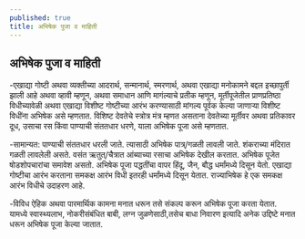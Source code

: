 ```yaml
---
published: true
title: अभिषेक पुजा व माहिती
---
```

## अभिषेक पुजा व माहिती

-एखाद्या गोष्टी अथवा व्यक्तीच्या आदरार्थ, सन्मानार्थ, स्मरणार्थ, अथवा एखाद्या मनोकामने बद्दल इच्छापुर्ती झाली आहे अथवा व्हावी म्हणून, अथवा समाधान आणि मागंल्याचे प्रतीक म्हणून, मूर्तीपूजेतील प्राणप्रतिष्ठा विधीच्यावेळी अथवा एखाद्या विशीष्ट गोष्टीच्या आरंभ करण्यासाठी मांगल्य पूर्वक केल्या जाणाऱ्या विशीष्ट विधींना अभिषेक असे म्हणतात. विशिष्ट देवतेचे स्त्रोत्र मंत्र म्हणत असताना देवतेच्या मूर्तीवर अथवा प्रतिकावर दूध, उसाचा रस किंवा पाण्याची संततधार धरणे, याला अभिषेक पूजा असे म्हणतात.  

-सामान्यत: पाण्याची संततधार धरली जाते. त्यासाठी अभिषेक पात्र्/गळती लावली जाते. शंकराच्या मंदिरात गळती लावलेली असते. वसंत ऋतुत्/चैत्रात आंब्याच्या रसाचा अभिषेक देखील करतात. अभिषेक पूजेत षोडशोपचारांचा समावेश असतो. अभिषेक पूजा पद्धतींचा वापर हिंदू, जैन, बौद्ध धर्मांमध्ये दिसून येतो. एखाद्या गोष्टीचा आरंभ करताना समकक्ष आरंभ विधी इतरही धर्मांमध्ये दिसून येतात. राज्याभिषेक हे एक समकक्ष आरंभ विधीचे उदाहरण आहे.  

-विविध ऐहिक अथवा पारमार्थिक कामना मनात धरून तसे संकल्प करून अभिषेक पूजा करता येतात. यामध्ये स्वास्थ्यलाभ, नोकरीसंबंधित बाबी, लग्न जुळणेसाठी,तसेच बाधा निवारण इत्यादि अनेक उद्दिष्टे मनात धरून अभिषेक पूजा केल्या जातात.
